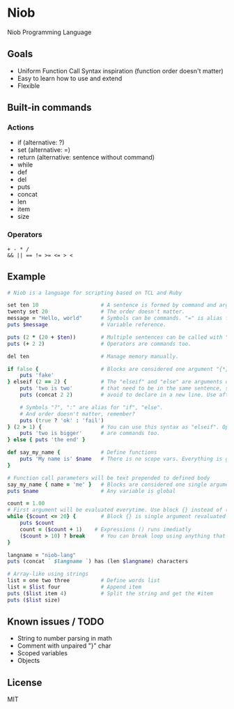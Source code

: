 # Niob
Niob Programming Language

## Goals
- Uniform Function Call Syntax inspiration (function order doesn't matter)
- Easy to learn how to use and extend
- Flexible

## Built-in commands
### Actions
- if (alternative: ?)
- set (alternative: =)
- return (alternative: sentence without command)
- while
- def
- del
- puts
- concat
- len
- item
- size

### Operators
```
+ - * /
&& || == != >= <= > <
```

## Example
```ruby
# Niob is a language for scripting based on TCL and Ruby

set ten 10                    # A sentence is formed by command and arguments.
twenty set 20                 # The order doesn't matter.
message = "Hello, world"      # Symbols can be commands. "=" is alias for "set".
puts $message                 # Variable reference.

puts (2 * (20 + $ten))        # Multiple sentences can be called with "( )".
puts (+ 2 2)                  # Operators are commands too.

del ten                       # Manage memory manually.

if false {                    # Blocks are considered one argument "{*}".
    puts 'fake'
} elseif (2 == 2) {           # The "elseif" and "else" are arguments of "if"
    puts 'two is two'         # that need to be in the same sentence, so
    puts (concat 2 2)         # avoid to declare in a new line. Use after "{}".

    # Symbols "?", ":" are alias for "if", "else".
    # And order doesn't matter, remember?
    puts (true ? 'ok' : 'fail')   
} (2 > 1) {                   # You can use this syntax as "elseif". Operators
    puts 'two is bigger'      # are commands too.
} else { puts 'the end' }    

def say_my_name {             # Define functions
    puts 'My name is' $name   # There is no scope vars. Everything is global
}

# Function call parameters will be text prepended to defined body
say_my_name { name = 'me' }   # Blocks are considered one single argument.
puts $name                    # Any variable is global

count = 1.00
# First argument will be evaluated everytime. Use block {} instead of ()
while {$count <= 20} {        # Block {} is single argument revaluated everytime
    puts $count
    count = ($count + 1)    # Expressions () runs imediatly
    ($count > 10) ? break     # You can break loop using anything that returns
}

langname = "niob-lang"
puts (concat ` $langname `) has (len $langname) characters

# Array-like using strings
list = one two three          # Define words list
list = $list four             # Append item
puts ($list item 4)           # Split the string and get the #item
puts ($list size)
```

## Known issues / TODO
- String to number parsing in math
- Comment with unpaired "}" char
- Scoped variables
- Objects

## License
MIT
